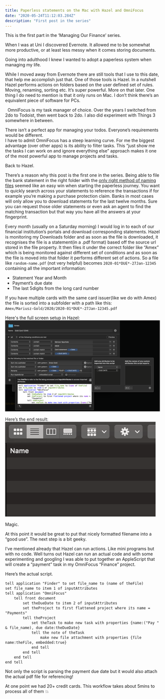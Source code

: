 ```yaml
---
title: Paperless statements on the Mac with Hazel and OmniFocus
date: "2020-05-24T11:12:03.284Z"
description: "First post in the series"
---
```


This is the first part in the ‘Managing Our Finance’ series.

When I was at Uni I discovered Evernote. It allowed me to be somewhat more productive, or at least less messy when it comes storing documents.


Going into adulthood I knew I wanted to adopt a paperless system when managing my life.   

While I moved away from Evernote there are still tools that I use to this date, that help me accomplish just that. 
One of those tools is Hazel. In a nutshell Hazel performs actions on folders based on the user defined set of rules. Moving, renaming, sorting etc. It’s super powerful. More on that later.
One thing I do need to mention is that it only runs on Mac. I don’t think there’s an equivalent piece of software for PCs. 

 
OmniFocus is my task manager of choice.
Over the years I switched from 2do to Todoist, then went back to 2do.
I also did experiment with Things 3 somewhere in between. 

There isn’t a perfect app for managing your todos. Everyone’s requirements would be different.   
I have to admit OmniFocus has a steep learning curve. For me the biggest advantage (over other apps) is its ability to filter tasks. 
This “just show me the tasks I can work on and ignore everything else” approach makes it one of the most powerful app to manage projects and tasks.


Back to Hazel.

There’s a reason why this post is the first one in the series.
Being able to file the bank statement in the right folder with the [only right method of naming files](https://guides.lib.purdue.edu/c.php?g=353013&p=2378293) seemed like an easy win when starting the paperless journey.
You want to quickly search across your statements to reference the transactions if for example you’re making a purchase protection claim.
Banks in most cases will only allow you to download statements for the last twelve months. Sure you can request those older statements or even ask an agent to find the matching transaction but that way you have all the answers at your fingerprint.

Every month (usually on a Saturday morning) I would log in to each of our financial institution’s portals and download corresponding statements.
Hazel is monitoring my Downloads folder and as soon as the file is downloaded, it recognises the file is a statement(in a .pdf format) based off the source url stored in the file property. It then files it under the correct folder like “Amex” which is being monitored against different set of conditions and as soon as the file is moved into that folder it performs different set of actions. 
So a file like `random-name.pdf` (not very helpful) becomes `2020-01*DUE*-27Jan-12345` containing all the important information: 
* Statement Year and Month 
* Payment’s due date
* The last 5digits from the long card number 

If you have multiple cards with the same card issuer(like we do with Amex) the file is sorted into a subfolder with a path like this:\
`Amex/Mariusz-Gold/2020/2020-01*DUE*-27Jan-12345.pdf`

Here's the full screen setup in Hazel:
![](./Hazel_Full.png)

Here’s the end result:
![](./hazel.gif)

Magic. 

At this point it would be great to put that nicely formatted filename into a “good use”. 
The next step is a bit geeky.

I’ve mentioned already that Hazel can run actions. Like mini programs but with no code.
Well turns out Hazel can run an actual code and with some experimenting and googling I was able to put together an AppleScript that will create a “payment” task in my OmniFocus “Finance” project.

Here’s the actual script.

```applescript
tell application "Finder" to set file_name to (name of theFile)
set file_name to item 1 of inputAttributes
tell application "OmniFocus"
	tell front document
		set theDueDate to item 2 of inputAttributes
		set theProject to first flattened project where its name = "Payments"
		tell theProject
			set theTask to make new task with properties {name:("Pay " & file_name), due date:theDueDate}
			tell the note of theTask
				make new file attachment with properties {file name:theFile, embedded:true}
			end tell
		end tell
	end tell
end tell
```

Not only the script is parsing the payment due date but it would also attach the actual pdf file for referencing!

At one point we had 20+ credit cards. This workflow takes about 5mins to process all of them 💥




